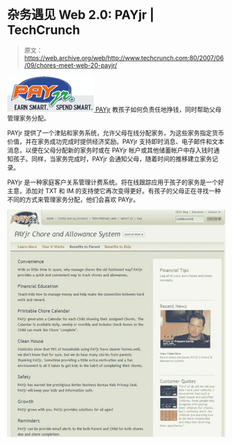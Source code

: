 # 杂务遇见 Web 2.0: PAYjr | TechCrunch

> 原文：<https://web.archive.org/web/http://www.techcrunch.com:80/2007/06/09/chores-meet-web-20-payjr/>

[![payjr.jpg](img/60f575ee377e997eccaffb8b7970339e.png) ](https://web.archive.org/web/20160307213130/http://www.payjr.com/) [PAYjr](https://web.archive.org/web/20160307213130/http://www.payjr.com/) 教孩子如何负责任地挣钱，同时帮助父母管理家务分配。

PAYjr 提供了一个津贴和家务系统，允许父母在线分配家务，为这些家务指定货币价值，并在家务成功完成时提供经济奖励。PAYjr 支持即时消息、电子邮件和文本消息，以便在父母分配新的家务时或在 PAYjr 帐户或其他储蓄帐户中存入钱时通知孩子。同样，当家务完成时，PAYjr 会通知父母，随着时间的推移建立家务记录。

PAYjr 是一种家庭客户关系管理计费系统。将在线跟踪应用于孩子的家务是一个好主意，添加对 TXT 和 IM 的支持使它再次变得更好。有孩子的父母正在寻找一种不同的方式来管理家务分配，他们会喜欢 PAYjr。

![payjr1.jpg](img/384e915cea8210f1e6cff489750c3b58.png)